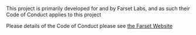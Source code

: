 This project is primarily developed for and by Farset Labs, and as such their Code of Conduct applies to this project

Please details of the Code of Conduct please see [the Farset Website](http://www.farsetlabs.org.uk/about/code_of_conduct.html)
